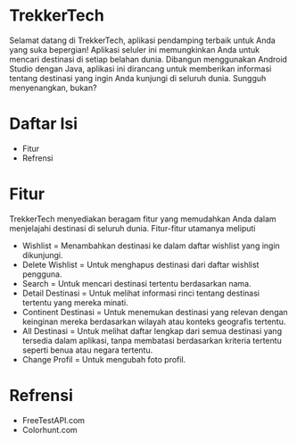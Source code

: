 # TrekkerTech

Selamat datang di TrekkerTech, aplikasi pendamping terbaik untuk Anda yang suka bepergian! Aplikasi seluler ini memungkinkan Anda untuk mencari destinasi di setiap belahan dunia. Dibangun menggunakan Android Studio dengan Java, aplikasi ini dirancang untuk memberikan informasi tentang destinasi yang ingin Anda kunjungi di seluruh dunia. Sungguh menyenangkan, bukan?

# Daftar Isi
- Fitur
- Refrensi

# Fitur
TrekkerTech menyediakan beragam fitur yang memudahkan Anda dalam menjelajahi destinasi di seluruh dunia. Fitur-fitur utamanya meliputi
- Wishlist = Menambahkan destinasi ke dalam daftar wishlist yang ingin dikunjungi.
- Delete Wishlist = Untuk menghapus destinasi dari daftar wishlist pengguna.
- Search = Untuk mencari destinasi tertentu berdasarkan nama.
- Detail Destinasi =  Untuk melihat informasi rinci tentang destinasi tertentu yang mereka minati.
- Continent Destinasi = Untuk menemukan destinasi yang relevan dengan keinginan mereka berdasarkan wilayah atau konteks geografis tertentu.
- All Destinasi = Untuk melihat daftar lengkap dari semua destinasi yang tersedia dalam aplikasi, tanpa membatasi berdasarkan kriteria tertentu seperti benua atau negara tertentu.
- Change Profil = Untuk mengubah foto profil.

# Refrensi
- FreeTestAPI.com
- Colorhunt.com


